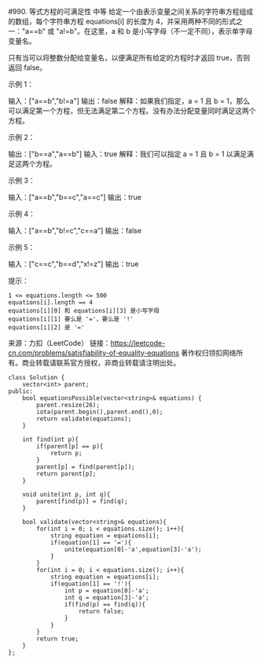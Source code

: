 #990. 等式方程的可满足性
中等
给定一个由表示变量之间关系的字符串方程组成的数组，每个字符串方程 equations[i] 的长度为 4，并采用两种不同的形式之一："a==b" 或 "a!=b"。在这里，a 和 b 是小写字母（不一定不同），表示单字母变量名。

只有当可以将整数分配给变量名，以便满足所有给定的方程时才返回 true，否则返回 false。 

 

示例 1：

输入：["a==b","b!=a"]
输出：false
解释：如果我们指定，a = 1 且 b = 1，那么可以满足第一个方程，但无法满足第二个方程。没有办法分配变量同时满足这两个方程。

示例 2：

输出：["b==a","a==b"]
输入：true
解释：我们可以指定 a = 1 且 b = 1 以满足满足这两个方程。

示例 3：

输入：["a==b","b==c","a==c"]
输出：true

示例 4：

输入：["a==b","b!=c","c==a"]
输出：false

示例 5：

输入：["c==c","b==d","x!=z"]
输出：true

 

提示：

    1 <= equations.length <= 500
    equations[i].length == 4
    equations[i][0] 和 equations[i][3] 是小写字母
    equations[i][1] 要么是 '='，要么是 '!'
    equations[i][2] 是 '='

来源：力扣（LeetCode）
链接：https://leetcode-cn.com/problems/satisfiability-of-equality-equations
著作权归领扣网络所有。商业转载请联系官方授权，非商业转载请注明出处。

```
class Solution {
    vector<int> parent;
public:
    bool equationsPossible(vector<string>& equations) {
        parent.resize(26);
        iota(parent.begin(),parent.end(),0);
        return validate(equations);
    }

    int find(int p){
        if(parent[p] == p){
            return p;
        }
        parent[p] = find(parent[p]);
        return parent[p];
    }

    void unite(int p, int q){
        parent[find(p)] = find(q);
    }

    bool validate(vector<string>& equations){
        for(int i = 0; i < equations.size(); i++){
            string equation = equations[i]; 
            if(equation[1] == '='){
                unite(equation[0]-'a',equation[3]-'a');
            }
        }
        for(int i = 0; i < equations.size(); i++){
            string equation = equations[i]; 
            if(equation[1] == '!'){
                int p = equation[0]-'a';
                int q = equation[3]-'a';
                if(find(p) == find(q)){
                    return false;
                }
            }
        }
        return true;
    }
};
```